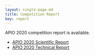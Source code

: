 ```yaml
---
layout: single-page-md
title: Competition Report
key: report
---
```


APIO 2020 competition report is available.

* [APIO 2020 Scientific Report](assets/report_scientific.pdf)
* [APIO 2020 Technical Report](assets/report_technical.pdf)
